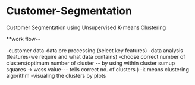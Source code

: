 # Customer-Segmentation
Customer Segmentation using Unsupervised K-means Clustering

**work flow--

-customer data-data pre processing (select key features)
-data analysis (features-we require and what data contains)
-choose correct number of clusters(optimum number of cluster -- by using within cluster sumup squares -> wcss value--- tells correct no. of clusters )
-k means clustering algorithm
-visualing the clusters by plots
